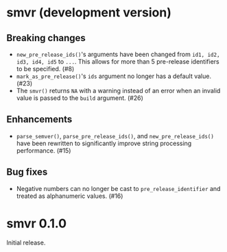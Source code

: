 # smvr (development version)

## Breaking changes

- `new_pre_release_ids()`'s arguments have been changed from `id1, id2, id3, id4, id5` to `...`.
  This allows for more than 5 pre-release identifiers to be specified. (#8)
- `mark_as_pre_release()`'s `ids` argument no longer has a default value. (#23)
- The `smvr()` returns `NA` with a warning instead of an error when an invalid value
  is passed to the `build` argument. (#26)

## Enhancements

- `parse_semver()`, `parse_pre_release_ids()`, and `new_pre_release_ids()` have been rewritten
  to significantly improve string processing performance. (#15)

## Bug fixes

- Negative numbers can no longer be cast to `pre_release_identifier` and treated as alphanumeric values. (#16)

# smvr 0.1.0

Initial release.
